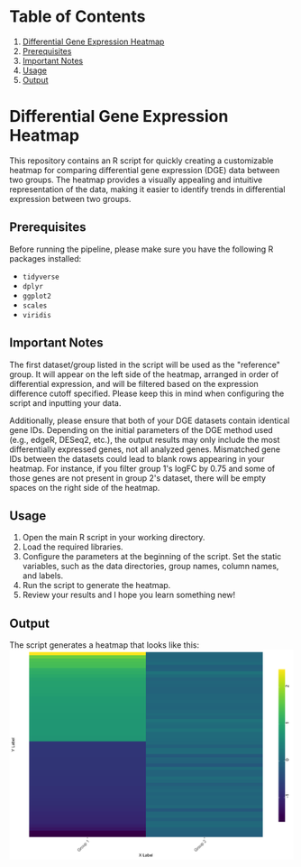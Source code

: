 # Table of Contents
1. [Differential Gene Expression Heatmap](#differential-gene-expression-heatmap)
2. [Prerequisites](#prerequisites)
3. [Important Notes](#important-notes)
4. [Usage](#usage)
5. [Output](#output)

# Differential Gene Expression Heatmap <a name="differential-gene-expression-heatmap"></a>
This repository contains an R script for quickly creating a customizable heatmap for comparing differential gene expression (DGE) data between two groups. The heatmap provides a visually appealing and intuitive representation of the data, making it easier to identify trends in differential expression between two groups.

## Prerequisites <a name="prerequisites"></a>
Before running the pipeline, please make sure you have the following R packages installed:

* `tidyverse`
* `dplyr`
* `ggplot2`
* `scales`
* `viridis`

## Important Notes <a name="important-notes"></a>
The first dataset/group listed in the script will be used as the "reference" group. It will appear on the left side of the heatmap, arranged in order of differential expression, and will be filtered based on the expression difference cutoff specified. Please keep this in mind when configuring the script and inputting your data.

Additionally, please ensure that both of your DGE datasets contain identical gene IDs. Depending on the initial parameters of the DGE method used (e.g., edgeR, DESeq2, etc.), the output results may only include the most differentially expressed genes, not all analyzed genes. Mismatched gene IDs between the datasets could lead to blank rows appearing in your heatmap. For instance, if you filter group 1's logFC by 0.75 and some of those genes are not present in group 2's dataset, there will be empty spaces on the right side of the heatmap.

## Usage <a name="usage"></a>
1. Open the main R script in your working directory.
2. Load the required libraries.
3. Configure the parameters at the beginning of the script. Set the static variables, such as the data directories, group names, column names, and labels.
4. Run the script to generate the heatmap.
5. Review your results and I hope you learn something new!

## Output <a name="output"></a>
The script generates a heatmap that looks like this:
![DGE Heatmap](heatmap_ex.png)

